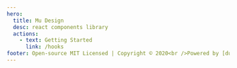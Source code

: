 ```yaml
---
hero:
  title: Mu Design
  desc: react components library
  actions:
    - text: Getting Started
      link: /hooks
footer: Open-source MIT Licensed | Copyright © 2020<br />Powered by [dumi](https://react.renzhaosy.cn)
---
```

